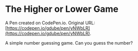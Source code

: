 # The Higher or Lower Game

A Pen created on CodePen.io. Original URL: [https://codepen.io/gdube/pen/yNWbLR](https://codepen.io/gdube/pen/yNWbLR).

A simple number guessing game. Can you guess the number?